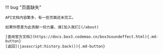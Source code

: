 !!! bug "页面缺失"

    API文档内容繁多，有一些页面还未完工。

    如果你愿意为此贡献一份力量，请[加入我们](/about)

    [查阅官方文档](https://docs.box3.codemao.cn/box3soundeffect.html){.md-button}
    [返回](javascript:history.back()){.md-button}
